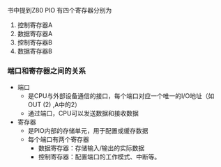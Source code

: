 书中提到Z80 PIO 有四个寄存器分别为
1. 控制寄存器A
2. 数据寄存器A
3. 控制寄存器B
4. 数据寄存器B

### 端口和寄存器之间的关系

- 端口
  - 是CPU与外部设备通信的接口，每个端口对应一个唯一的I/O地址（如OUT (2) ,A中的2）
  - 通过端口，CPU可以发送数据和接收数据
- 寄存器
  - 是PIO内部的存储单元，用于配置或缓存数据
  - 每个端口有两个寄存器
    - 数据寄存器：存储输入/输出的实际数据
    - 控制寄存器：配置端口的工作模式、中断等。
